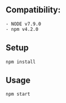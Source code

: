 Compatibility:
---
```
- NODE v7.9.0
- npm v4.2.0
```

Setup
---
```
npm install
```
 
Usage
---
```
npm start
```

 